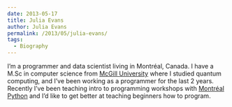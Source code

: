 ```yaml
---
date: 2013-05-17
title: Julia Evans
author: Julia Evans
permalink: /2013/05/julia-evans/
tags:
  - Biography
---
```

I&#8217;m a programmer and data scientist living in Montréal, Canada. I have a M.Sc in computer science from [McGill University][1] where I studied quantum computing, and I&#8217;ve been working as a programmer for the last 2 years. Recently I&#8217;ve been teaching intro to programming workshops with [Montréal Python][2] and I&#8217;d like to get better at teaching beginners how to program.

 [1]: http://mcgill.ca/
 [2]: http://www.montrealpython.org/
